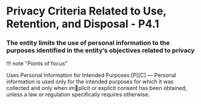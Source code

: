 # Privacy Criteria Related to Use, Retention, and Disposal  - P4.1


### The entity limits the use of personal information to the purposes identified in the entity’s objectives related to privacy

!!! note "Points of focus"

Uses Personal Information for Intended Purposes [P][C] — Personal information is used only for the intended purposes for which it was collected and only when implicit or explicit consent has been obtained, unless a law or regulation specifically 
requires otherwise.
